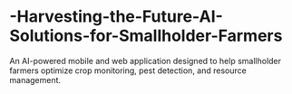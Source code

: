 # -Harvesting-the-Future-AI-Solutions-for-Smallholder-Farmers
An AI-powered mobile and web application designed to help smallholder farmers optimize crop monitoring, pest detection, and resource management.
